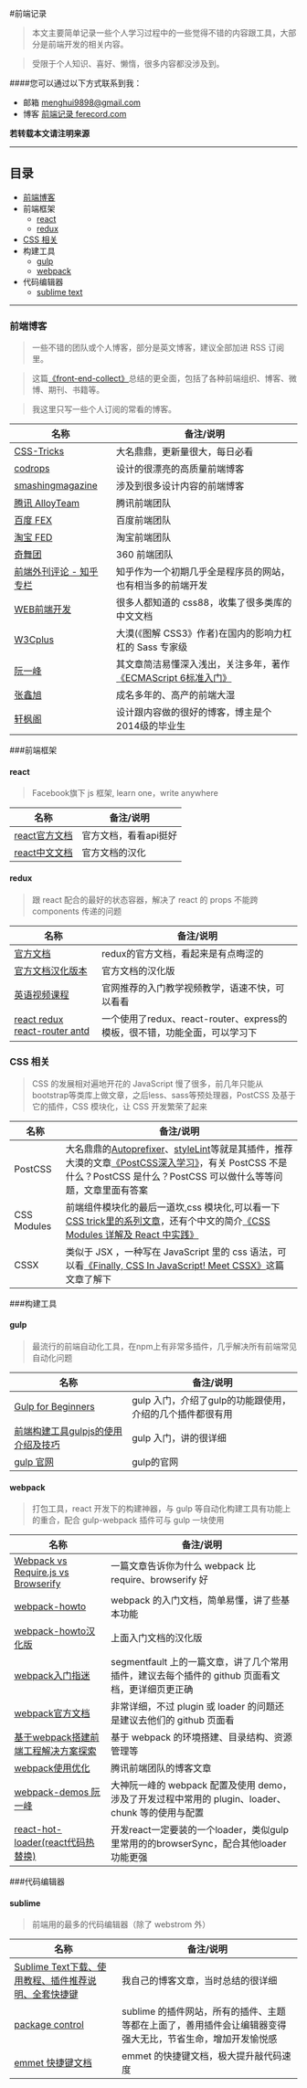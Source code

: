 #前端记录

 > 本文主要简单记录一些个人学习过程中的一些觉得不错的内容跟工具，大部分是前端开发的相关内容。

 > 受限于个人知识、喜好、懒惰，很多内容都没涉及到。

####您可以通过以下方式联系到我：
 - 邮箱 menghui9898@gmail.com
 - 博客 [前端记录 ferecord.com](http://www.ferecord.com/)

 **若转载本文请注明来源**

---

## 目录
 - [前端博客](#blog)
 - 前端框架
 	- [react](#react)
 	- [redux](#redux)
 - [CSS 相关](#css)
 - 构建工具
 	- [gulp](#gulp)
 	- [webpack](#webpack)
 - 代码编辑器
 	- [sublime text](#sublime)


---

<h3 id="blog">前端博客</h3>

  > 一些不错的团队或个人博客，部分是英文博客，建议全部加进 RSS 订阅里。

  > 这篇[《front-end-collect》](https://github.com/foru17/front-end-collect)总结的更全面，包括了各种前端组织、博客、微博、期刊、书籍等。

  > 我这里只写一些个人订阅的常看的博客。

 名称 | 备注/说明 
 ----- | ----- 
[CSS-Tricks](https://css-tricks.com/) | 大名鼎鼎，更新量很大，每日必看
[codrops](http://tympanus.net/codrops/) | 设计的很漂亮的高质量前端博客
[smashingmagazine](https://www.smashingmagazine.com/) | 涉及到很多设计内容的前端博客
[腾讯 AlloyTeam](http://www.alloyteam.com/) | 腾讯前端团队
[百度 FEX](http://fex.baidu.com/) | 百度前端团队
[淘宝 FED](http://taobaofed.org/) | 淘宝前端团队
[奇舞团](http://www.75team.com/) | 360 前端团队
[前端外刊评论 - 知乎专栏](https://zhuanlan.zhihu.com/FrontendMagazine) | 知乎作为一个初期几乎全是程序员的网站，也有相当多的前端开发
[WEB前端开发](http://www.css88.com/) | 很多人都知道的 css88，收集了很多类库的中文文档
[W3Cplus](http://www.w3cplus.com/) | 大漠(《图解 CSS3》作者)在国内的影响力杠杠的 Sass 专家级
[阮一峰](http://www.ruanyifeng.com/blog/) | 其文章简洁易懂深入浅出，关注多年，著作[《ECMAScript 6标准入门》](http://es6.ruanyifeng.com/)
[张鑫旭](http://www.zhangxinxu.com/wordpress/) | 成名多年的、高产的前端大湿
[轩枫阁](http://www.xuanfengge.com/) | 设计跟内容做的很好的博客，博主是个2014级的毕业生




###前端框架

<h4 id="react">react</h4>

  > Facebook旗下 js 框架, learn one，write anywhere

 名称 | 备注/说明 
 ----- | ----- 
[react官方文档](https://facebook.github.io/react/docs/) | 官方文档，看看api挺好
[react中文文档](http://reactjs.cn/react/docs/getting-started.html) | 官方文档的汉化




<h4 id="redux">redux</h4>

 > 跟 react 配合的最好的状态容器，解决了 react 的 props 不能跨 components 传递的问题

 名称 | 备注/说明 
 ----- | ----- 
[官方文档](http://redux.js.org/) | redux的官方文档，看起来是有点晦涩的
[官方文档汉化版本](https://camsong.github.io/redux-in-chinese/index.html) | 官方文档的汉化版
[英语视频课程](https://egghead.io/lessons/javascript-redux-the-single-immutable-state-tree?series=getting-started-with-redux) | 官网推荐的入门教学视频教学，语速不快，可以看看
[react redux react-router antd](https://github.com/yinzSE/webpack-react-redux-express-boilerplate) | 一个使用了redux、react-router、express的模板，很不错，功能全面，可以学习下





<h3 id="css">CSS 相关</h3>

  > CSS 的发展相对遍地开花的 JavaScript 慢了很多，前几年只能从bootstrap等类库上做文章，之后less、sass等预处理器，PostCSS 及基于它的插件，CSS 模块化，让 CSS 开发繁荣了起来

 名称 | 备注/说明 
 ----- | ----- 
PostCSS | 大名鼎鼎的[Autoprefixer](https://github.com/postcss/autoprefixer)、[styleLint](https://github.com/stylelint/stylelint)等就是其插件，推荐大漠的文章[《PostCSS深入学习》](http://www.w3cplus.com/PostCSS/postcss-deep-dive-what-you-need-to-know.html)，有关 PostCSS 不是什么？PostCSS 是什么？PostCSS 可以做什么等等问题，文章里面有答案
CSS Modules | 前端组件模块化的最后一道坎,css 模块化,可以看一下[CSS trick里的系列文章](https://css-tricks.com/css-modules-part-1-need/)，还有个中文的简介[《CSS Modules 详解及 React 中实践》](https://zhuanlan.zhihu.com/p/20495964)
CSSX | 类似于 JSX ，一种写在 JavaScript 里的 css 语法，可以看[《Finally, CSS In JavaScript! Meet CSSX》](https://www.smashingmagazine.com/2016/04/finally-css-javascript-meet-cssx/)这篇文章了解下




###构建工具

<h4 id="gulp">gulp</h4>

 > 最流行的前端自动化工具，在npm上有非常多插件，几乎解决所有前端常见自动化问题

 名称 | 备注/说明 
 ----- | ----- 
[Gulp for Beginners](https://css-tricks.com/gulp-for-beginners/) | gulp 入门，介绍了gulp的功能跟使用，介绍的几个插件都很有用
[前端构建工具gulpjs的使用介绍及技巧](http://www.dtao.org/archives/18) | gulp 入门，讲的很详细 
[gulp 官网](http://www.gulpjs.com.cn/) | gulp的官网




<h4 id="webpack">webpack</h4>

 > 打包工具，react 开发下的构建神器，与 gulp 等自动化构建工具有功能上的重合，配合 gulp-webpack 插件可与 gulp 一块使用

 名称 | 备注/说明 
 ----- | ----- 
[Webpack vs Require.js vs Browserify](http://hackhat.com/p/110/module-loader-webpack-vs-requirejs-vs-browserify/) | 一篇文章告诉你为什么 webpack 比 require、browserify 好
[webpack-howto](https://github.com/petehunt/webpack-howto) | webpack 的入门文档，简单易懂，讲了些基本功能
[webpack-howto汉化版](https://github.com/petehunt/webpack-howto/blob/master/README-zh.md) | 上面入门文档的汉化版 
[webpack入门指迷](https://segmentfault.com/a/1190000002551952) | segmentfault 上的一篇文章，讲了几个常用插件，建议去每个插件的 github 页面看文档，更详细页更正确
[webpack官方文档](http://webpack.github.io/docs/) | 非常详细，不过 plugin 或 loader 的问题还是建议去他们的 github 页面看
[基于webpack搭建前端工程解决方案探索](https://segmentfault.com/a/1190000003499526) | 基于 webpack 的环境搭建、目录结构、资源管理等
[webpack使用优化](http://www.alloyteam.com/2016/01/webpack-use-optimization/) | 腾讯前端团队的博客文章
[webpack-demos 阮一峰](https://github.com/ruanyf/webpack-demos) | 大神阮一峰的 webpack 配置及使用 demo，涉及了开发过程中常用的 plugin、loader、chunk 等的使用与配置
[react-hot-loader(react代码热替换)](http://gaearon.github.io/react-hot-loader/getstarted/) | 开发react一定要装的一个loader，类似gulp里常用的的browserSync，配合其他loader功能更强



###代码编辑器

<h4 id="sublime">sublime</h4>

 > 前端用的最多的代码编辑器（除了 webstrom 外）

 名称 | 备注/说明 
 ----- | ----- 
[Sublime Text下载、使用教程、插件推荐说明、全套快捷键](http://www.ferecord.com/sublimetext3.html) | 我自己的博客文章，当时总结的很详细
[package control](https://packagecontrol.io/) | sublime 的插件网站，所有的插件、主题等都在上面了，善用插件会让编辑器变得强大无比，节省生命，增加开发愉悦感
[emmet 快捷键文档](http://docs.emmet.io/cheat-sheet/) | emmet 的快捷键文档，极大提升敲代码速度 
